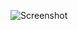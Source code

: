 ![Screenshot](https://raw.githubusercontent.com/Cryakl/Ultimate-RAT-Collection/refs/heads/main/LimeRat/LimeRAT%20v0.1.8.3/Screenshot.png)

